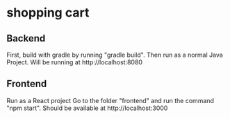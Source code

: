 # shopping cart

## Backend
First, build with gradle by running "gradle build". Then run as a normal Java Project. Will be running at http://localhost:8080

## Frontend
Run as a React project
Go to the folder "frontend" and run the command "npm start". Should be available at http://localhost:3000
